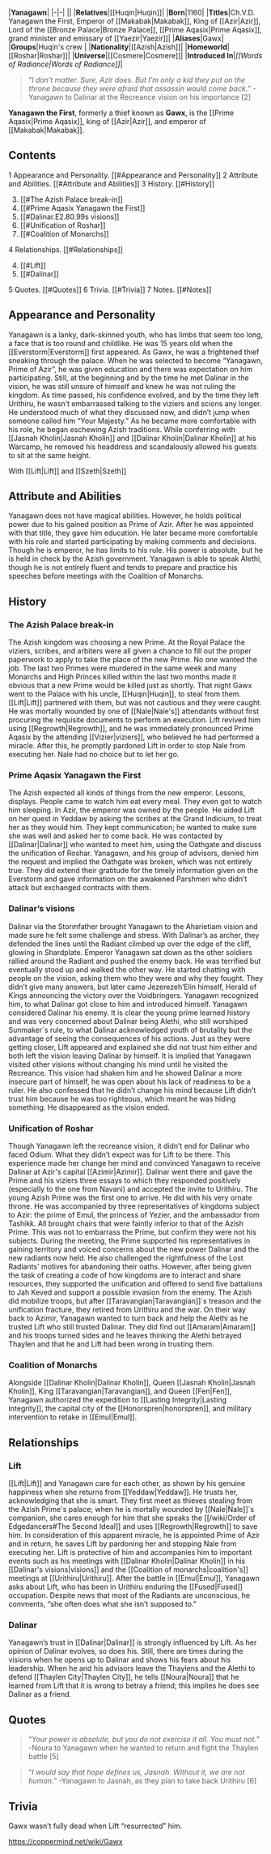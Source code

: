 |**Yanagawn**|
|-|-|
||
|**Relatives**|[[Huqin\|Huqin]]|
|**Born**|1160|
|**Titles**|Ch.V.D. Yanagawn the First, Emperor of [[Makabak\|Makabak]], King of [[Azir\|Azir]], Lord of the [[Bronze Palace\|Bronze Palace]], [[Prime Aqasix\|Prime Aqasix]], grand minister and emissary of [[Yaezir\|Yaezir]]|
|**Aliases**|Gawx|
|**Groups**|Huqin's crew |
|**Nationality**|[[Azish\|Azish]]|
|**Homeworld**|[[Roshar\|Roshar]]|
|**Universe**|[[Cosmere\|Cosmere]]|
|**Introduced In**|*[[Words of Radiance\|Words of Radiance]]*|

>“*I don’t matter. Sure, Azir does. But I’m only a kid they put on the throne because they were afraid that assassin would come back.*”
\-Yanagawn to Dalinar at the Recreance vision on his importance [2]


**Yanagawn the First**, formerly a thief known as **Gawx**, is the [[Prime Aqasix\|Prime Aqasix]], king of [[Azir\|Azir]], and emperor of [[Makabak\|Makabak]].

## Contents

1 Appearance and Personality. [[#Appearance and Personality]] 
2 Attribute and Abilities. [[#Attribute and Abilities]] 
3 History. [[#History]] 

3. [[#The Azish Palace break-in]] 
3. [[#Prime Aqasix Yanagawn the First]] 
3. [[#Dalinar.E2.80.99s visions]] 
3. [[#Unification of Roshar]] 
3. [[#Coalition of Monarchs]] 


4 Relationships. [[#Relationships]] 

4. [[#Lift]] 
4. [[#Dalinar]] 


5 Quotes. [[#Quotes]] 
6 Trivia. [[#Trivia]] 
7 Notes. [[#Notes]] 


## Appearance and Personality
Yanagawn is a lanky, dark-skinned youth, who has limbs that seem too long, a face that is too round and childlike. He was 15 years old when the [[Everstorm\|Everstorm]] first appeared.
As Gawx, he was a frightened thief sneaking through the palace.
When he was selected to become “Yanagawn, Prime of Azir”, he was given education and there was expectation on him participating. Still, at the beginning and by the time he met Dalinar in the vision, he was still unsure of himself and knew he was not ruling the kingdom. As time passed, his confidence evolved, and by the time they left Urithiru, he wasn’t embarrassed talking to the viziers and scions any longer. He understood much of what they discussed now, and didn’t jump when someone called him “Your Majesty.”
As he became more comfortable with his role, he began eschewing Azish traditions. While conferring with [[Jasnah Kholin\|Jasnah Kholin]] and [[Dalinar Kholin\|Dalinar Kholin]] at his Warcamp, he removed his headdress and scandalously allowed his guests to sit at the same height.





 With [[Lift\|Lift]] and [[Szeth\|Szeth]]









## Attribute and Abilities
Yanagawn does not have magical abilities. However, he holds political power due to his gained position as Prime of Azir. After he was appointed with that title, they gave him education.  He later became more comfortable with his role and started participating by making comments and decisions.
Though he is emperor, he has limits to his rule. His power is absolute, but he is held in check by the Azish government.
Yanagawn is able to speak Alethi, though he is not entirely fluent and tends to prepare and practice his speeches before meetings with the Coalition of Monarchs.

## History
### The Azish Palace break-in
The Azish kingdom was choosing a new Prime. At the Royal Palace the viziers, scribes, and arbiters were all given a chance to fill out the proper paperwork to apply to take the place of the new Prime. No one wanted the job. The last two Primes were murdered in the same week and many Monarchs and High Princes killed within the last two months made it obvious that a new Prime would be killed just as shortly.
That night Gawx went to the Palace with his uncle, [[Huqin\|Huqin]], to steal from them. [[Lift\|Lift]] partnered with them, but was not cautious and they were caught. He was mortally wounded by one of [[Nale\|Nale's]] attendants without first procuring the requisite documents to perform an execution. Lift revived him using [[Regrowth\|Regrowth]], and he was immediately pronounced Prime Aqasix by the attending [[Vizier\|viziers]], who believed he had performed a miracle. After this, he promptly pardoned Lift in order to stop Nale from executing her. Nale had no choice but to let her go.

### Prime Aqasix Yanagawn the First
The Azish expected all kinds of things from the new emperor. Lessons, displays. People came to watch him eat every meal. They even got to watch him sleeping. In Azir, the emperor was owned by the people. He aided Lift on her quest in Yeddaw by asking the scribes at the Grand Indicium, to treat her as they would him. They kept communication; he wanted to make sure she was well and asked her to come back.
He was contacted by [[Dalinar\|Dalinar]] who wanted to meet him, using the Oathgate and discuss the unification of Roshar. Yanagawn, and his group of advisors, denied him the request and implied the Oathgate was broken, which was not entirely true. They did extend their gratitude for the timely information given on the Everstorm and gave information on the awakened Parshmen who didn’t attack but exchanged contracts with them.

### Dalinar’s visions
Dalinar via the Stormfather brought Yanagawn to the Aharietiam vision and made sure he felt some challenge and stress. With Dalinar’s as archer, they defended the lines until the Radiant climbed up over the edge of the cliff, glowing in Shardplate. Emperor Yanagawn sat down as the other soldiers rallied around the Radiant and pushed the enemy back. He was terrified but eventually stood up and walked the other way. He started chatting with people on the vision, asking them who they were and why they fought. They didn’t give many answers, but later came Jezerezeh’Elin himself, Herald of Kings announcing the victory over the Voidbringers. Yanagawn recognized him, to what Dalinar got close to him and introduced himself. 
Yanagawn considered Dalinar his enemy. It is clear the young prime learned history and was very concerned about Dalinar being Alethi, who still worshiped Sunmaker´s rule, to what Dalinar acknowledged youth of brutality but the advantage of seeing the consequences of his actions. Just as they were getting closer, Lift appeared and explained she did not trust him either and both left the vision leaving Dalinar by himself.
It is implied that Yanagawn visited other visions without changing his mind until he visited the Recreance. This vision had shaken him and he showed Dalinar a more insecure part of himself, he was open about his lack of readiness to be a ruler. He also confessed that he didn’t change his mind because Lift didn’t trust him because he was too righteous, which meant he was hiding something. He disappeared as the vision ended. 

### Unification of Roshar
Though Yanagawn left the recreance vision, it didn’t end for Dalinar who faced Odium. What they didn’t expect was for Lift to be there. This experience made her change her mind and convinced Yanagawn to receive Dalinar at Azir's capital [[Azimir\|Azimir]].
Dalinar went there and gave the Prime and his viziers three essays to which they responded positively (especially to the one from Navani) and accepted the invite to Urithiru.
The young Azish Prime was the first one to arrive. He did with his very ornate throne. He was accompanied by three representatives of kingdoms subject to Azir: the prime of Emul, the princess of Yezier, and the ambassador from Tashikk. All brought chairs that were faintly inferior to that of the Azish Prime. This was not to embarrass the Prime, but confirm they were not his subjects. 
During the meeting, the Prime supported his representatives in gaining territory and voiced concerns about the new power Dalinar and the new radiants now held. He also challenged the rightfulness of the Lost Radiants' motives for abandoning their oaths. However, after being given the task of creating a code of how kingdoms are to interact and share resources, they supported the unification and offered to send five battalions to Jah Keved and support a possible invasion from the enemy.
The Azish did mobilize troops,  but after [[Taravangian\|Taravangian]]´s treason and the unification fracture, they retired from Urithiru and the war.
On their way back to Azimir, Yanagawn wanted to turn back and help the Alethi as he trusted Lift who still trusted Dalinar. They did find out [[Amaram\|Amaram]] and his troops turned sides and he leaves thinking the Alethi betrayed Thaylen and that he and Lift had been wrong in trusting them.

### Coalition of Monarchs
Alongside [[Dalinar Kholin\|Dalinar Kholin]], Queen [[Jasnah Kholin\|Jasnah Kholin]], King [[Taravangian\|Taravangian]], and Queen [[Fen\|Fen]], Yanagawn authorized the expedition to [[Lasting Integrity\|Lasting Integrity]], the capital city of the [[Honorspren\|honorspren]], and military intervention to retake in [[Emul\|Emul]].

## Relationships
### Lift
[[Lift\|Lift]] and Yanagawn care for each other, as shown by his genuine happiness when she returns from [[Yeddaw\|Yeddaw]]. He trusts her, acknowledging that she is smart. They first meet as thieves stealing from the Azish Prime's palace; when he is mortally wounded by [[Nale\|Nale]]´s companion, she cares enough for him that she speaks the [[/wiki/Order of Edgedancers#The Second Ideal]] and uses [[Regrowth\|Regrowth]] to save him. In consideration of this apparent miracle, he is appointed Prime of Azir and in return, he saves Lift by pardoning her and stopping Nale from executing her. Lift is protective of him and accompanies him to important events such as his meetings with [[Dalinar Kholin\|Dalinar Kholin]] in his [[Dalinar's visions\|visions]] and the [[Coalition of monarchs\|coalition's]] meetings at [[Urithiru\|Urithiru]]. After the battle in [[Emul\|Emul]], Yanagawn asks about Lift, who has been in Urithiru enduring the [[Fused\|Fused]] occupation. Despite news that most of the Radiants are unconscious, he comments, “she often does what she isn’t supposed to."

### Dalinar
Yanagawn’s trust in [[Dalinar\|Dalinar]] is strongly influenced by Lift. As her opinion of Dalinar evolves, so does his. Still, there are times during the visions when he opens up to Dalinar and shows his fears about his leadership. When he and his advisors leave the Thaylens and the Alethi to defend [[Thaylen City\|Thaylen City]], he tells [[Noura\|Noura]] that he learned from Lift that it is wrong to betray a friend; this implies he does see Dalinar as a friend.

## Quotes
>“*Your power is absolute, but you do not exercise it all. You must not.*”
\-Noura to Yanagawn when he wanted to return and fight the Thaylen battle [5]


>“*I would say that hope defines us, Jasnah. Without it, we are not human.*”
\-Yanagawn to Jasnah, as they plan to take back Urithiru [6]


## Trivia
Gawx wasn’t fully dead when Lift “resurrected” him. 


https://coppermind.net/wiki/Gawx